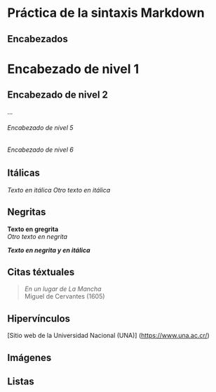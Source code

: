 # Práctica de la sintaxis Markdown

## Encabezados
# Encabezado de nivel 1
## Encabezado de nivel 2
...
###### Encabezado de nivel 5
###### Encabezado de nivel 6

## Itálicas
*Texto en itálica* 
_Otro texto en itálica_

## Negritas
**Texto en gregrita**  
_Otro texto en negrita_

***Texto en negrita y en itálica***

## Citas téxtuales

> _En un lugar de La Mancha_  
Miguel de Cervantes (1605)

## Hipervínculos
[Sitio web de la Universidad Nacional (UNA)] (https://www.una.ac.cr/)

## Imágenes

## Listas
